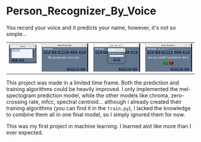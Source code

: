 # Person_Recognizer_By_Voice
You record your voice and it predicts your name, however, it's not so simple...


<table cellpadding="0">
  <tr style="padding: 0">
    <!-- GitHub Stats Card -->  
    <td valign="top">
        <img src="./pics/Screenshot from 2022-11-29 20-12-20.png" /> 
    </td>
    <td valign="top">
        <img src="./pics/Screenshot from 2022-11-29 20-21-56.png"  /> 
     </td>
     <td valign="top">
        <img src="./pics/Screenshot from 2022-11-29 20-30-30.png"  /> 
     </td>
     <td valign="top">
      <img src="./pics/Screenshot from 2022-11-29 20-30-26.png"  /> 
   </td>
  </tr>
</table>

This project was made in a limited time frame. Both the prediction and training algorithms could be heavily improved. I only implemented the mel-spectogram prediction model, while the other models like chroma, zero-crossing rate, mfcc, spectral centroid... although i already created their training algorithms (you can find it in the <code>train.py</code>), I lacked the knowledge to combine them all in one final model, so I simply ignored them for now.

This was my first project in machine learning. I learned alot like more than I ever expected.
